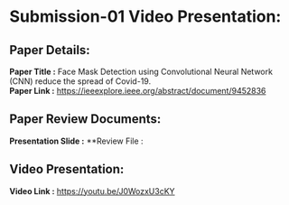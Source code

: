 
# Submission-01 Video Presentation:

## Paper Details: 
**Paper Title         :** Face Mask Detection using Convolutional Neural Network (CNN) reduce the spread of Covid-19.</br>
**Paper Link          :** https://ieeexplore.ieee.org/abstract/document/9452836
## Paper Review Documents:
**Presentation Slide  :**
**Review File         :
## Video Presentation: 
**Video Link          :** https://youtu.be/J0WozxU3cKY



